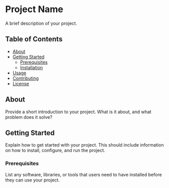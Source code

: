 # Project Name

A brief description of your project.

## Table of Contents

- [About](#about)
- [Getting Started](#getting-started)
  - [Prerequisites](#prerequisites)
  - [Installation](#installation)
- [Usage](#usage)
- [Contributing](#contributing)
- [License](#license)

## About

Provide a short introduction to your project. What is it about, and what problem does it solve?

## Getting Started

Explain how to get started with your project. This should include information on how to install, configure, and run the project.

### Prerequisites

List any software, libraries, or tools that users need to have installed before they can use your project.

